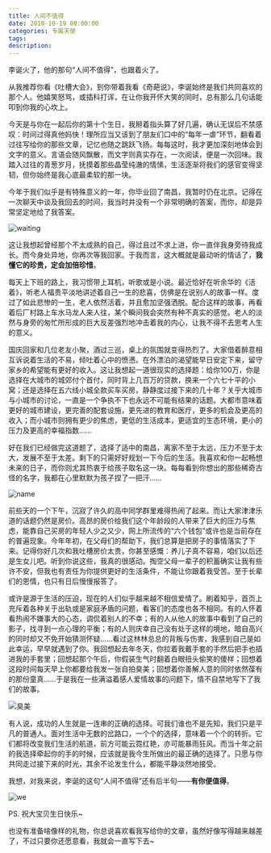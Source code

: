 ```yaml
---
title: 人间不值得
date: 2018-10-19 00:00:00
categories: 专属天使
tags: 
description: 
---
```


李诞火了，他的那句“人间不值得”，也跟着火了。

从我推荐你看《吐槽大会》，到你带着我看《奇葩说》，李诞始终是我们共同喜欢的那个人。他嬉笑怒骂，或插科打诨，在让你我开怀大笑的同时，总有那么几句话能叩到你我的心坎上。

今天是与你在一起后你的第十个生日，我掰着指头算了好几遍，确认无误后不禁感叹：时间过得真他妈快！理所应当又该到了朋友们口中的“每年一虐”环节，翻看着过往写给你的那些文章，记忆也随之跳跃飞扬。每每这时，我才更加深刻地体会到文字的意义。言语会随风飘散，而文字则真实存在，一次阅读，便是一次回味。我踏入过往的青葱岁月，抚摸着那些晶莹纯澈的情愫，生活逐渐将我们的感官变得坚韧，但你始终是我心底最柔软的那一块。

今年于我们似乎是有特殊意义的一年，你毕业回了南昌，我暂时仍在北京。记得在一次聊天中谈及我回去的时间，我当时并没有一个非常明确的答案，而你，却是异常坚定地给了我答案。

  ![waiting](人间不值得/waiting.png)

这让我想起曾经那个不太成熟的自己，得过且过不求上进，你一直伴我身旁待我成长。而今身处异地，你再次等我回家。于我而言，这大概就是最动听的情话了，**我懂它的珍贵，定会加倍珍惜**。

每天上下班的路上，我习惯带上耳机，听歌或是小说。最近恰好在听余华的《活着》，听老人福贵平淡地讲述着自己一生的悲喜，仿佛是在说别人的故事一样。度过了如此悲惨的一生，老人依然活着，并且愈加坚强洒脱。配合这样的故事，再看着后厂村路上车水马龙人来人往，某个瞬间我会突然有种不真实的感觉。老人的淡然与身旁的匆忙所形成的巨大反差强烈地冲击着我的内心，让我不得不去思考人生的意义。

国庆回家和几位老友小聚，酒过三巡，桌上的氛围就变得热烈了。大家借着醉意相互诉说着生活的不易，倾吐着心中的愤懑。在外漂泊的渴望能早日安定下来，留守家乡的希望能有更好的收入。这让我想起一道很现实的选择题：给你100万，你是选择在大城市的城郊付个首付，同时背上几百万的贷款，换来一个六七十平的小窝；还是选择在五六线小城全款买车买房，静静度过接下来的几十年？关乎大城市与小城市的讨论，一直是一个争执不下也永远不可能有结果的话题。大都市意味着更好的城市建设，更完善的配套设施，更先进的教育和医疗，更多的机会及更高的收入；而小城市则拥有更少的焦虑，更低的生活成本，更适宜的生态环境，更小的压力及更高的幸福指数......

好在我们已经做完这道题了，选择了适中的南昌，离家不至于太远，压力不至于太大，发展不至于太差。剩下的只需好好规划一下今后的生活。我喜欢和你一起畅想未来的日子，而你则尤其热衷于给孩子取名这一块。每每看到你想出的那些稀奇古怪的名字，我都在心里默默为孩子捏了一把汗......

  ![name](人间不值得/name.png)

前些天的一个下午，沉寂了许久的高中同学群里难得热闹了起来。而让大家津津乐道的话题仍然是房价。高昂的房价给我们这个年龄段的人带来了巨大的压力与焦虑，能靠自己买房的年轻人少之又少，网上所流传的“六个钱包”或许也是当前存在的普遍现象。今年年初，在父母们的帮助下，我们总算是把房子的事情落实了下来。记得你好几次和我吐槽房价太贵，你甚至感慨：养儿子真不容易，咱们以后还是生女儿吧。听到你说这些，我真的很感动。掏空父母一辈子的积蓄确实让我有些许不安，但我也有责任为你提供更好的生活条件，不能让你跟着我受苦。至于长辈们的恩情，也只有日后慢慢报答了。

或许是源于生活的压迫，现在的人们似乎越来越不相信爱情了。刷着知乎，首页上充斥着各种关于出轨或是家庭矛盾的问题，看客们的态度也各不相同。有的人怀着看热闹不嫌事大的心态，调侃着别人的不幸；有的人从他人的故事中看到了自己的影子，找寻到一点心理的平衡；有的人则庆幸自己没有处于这样的境地，暗自高兴的同时却又不免开始猜测怀疑......看过这林林总总的背叛与伤害，我感到自己是如此幸运，早早就遇到了你。我回想起去年冬天，你拉着我戴手套的手然后把手也插进我的手套里；回想起那个午后，你假装生气时翻着白眼扭头偷笑的傻样；回想着这段时间每天早上你都要给我发一张自拍臭美；回想着你善解人意的同时依然葆有的那份童真......于是我在一些满溢着感人爱情故事的问题下，情不自禁地写下了我们的故事。

  ![臭美](人间不值得/choumei.jpg)

有人说，成功的人生就是一连串的正确的选择。可我们谁也不是先知，我们只是平凡的普通人。面对生活中无数的岔路口，一个个的选择，意味着一个个的转折。它们都将改变我们生活的航道，前方可能云霓红艳，亦可能暴雨狂风。而当十年之前的我选择牵起你的手的时候，应该就是我今生所做出的最正确的选择了。只愿与你共同走过接下来的时光，其余不论发生什么，都能平静淡然地接受。

我想，对我来说，李诞的这句“人间不值得”还有后半句——**有你便值得**。

  ![we](人间不值得/we.jpg)

PS. 祝大宝贝生日快乐~

也没有准备啥像样的礼物，你总说喜欢看我写给你的文章，虽然好像写得越来越差了，不过只要你还愿意看，我就会一直写下去~